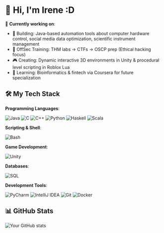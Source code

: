 # 👋 Hi, I'm Irene :D

🔭 **Currently working on**: 
- 🔧 Building: Java-based automation tools about computer hardware control, social media data optimization, scientific instrument management
- 🔏 OffSec Training: THM labs → CTFs → OSCP prep (Ethical hacking focus)
- 🎮 Creating: Dynamic interactive 3D environments in Unity & procedural level scripting in Roblox Lua
- 🧬 Learning: Bioinformatics & fintech via Coursera for future specialization

## 🛠️ My Tech Stack

**Programming Languages**:  

![Java](https://img.shields.io/badge/Java-ED8B00?style=flat&logo=openjdk&logoColor=white)
![C](https://img.shields.io/badge/C-A8B9CC?style=flat&logo=c&logoColor=black)
![C++](https://img.shields.io/badge/C++-00599C?style=flat&logo=c%2B%2B&logoColor=white)
![Python](https://img.shields.io/badge/Python-3776AB?style=flat&logo=python&logoColor=white)
![Haskell](https://img.shields.io/badge/Haskell-5D4F85?style=flat&logo=haskell&logoColor=white)
![Scala](https://img.shields.io/badge/Scala-DC322F?style=flat&logo=scala&logoColor=white)

**Scripting & Shell**:  

![Bash](https://img.shields.io/badge/Bash-4EAA25?style=flat&logo=gnu-bash&logoColor=white)

**Game Development**:  

![Unity](https://img.shields.io/badge/Unity-000000?style=flat&logo=unity&logoColor=white)

**Databases**:  

![SQL](https://img.shields.io/badge/SQL-4479A1?style=flat&logo=mysql&logoColor=white)

**Development Tools**:  

![PyCharm](https://img.shields.io/badge/PyCharm-21A789?style=flat&logo=pycharm&logoColor=white)
![IntelliJ IDEA](https://img.shields.io/badge/IntelliJ_IDEA-000000?style=flat&logo=intellij-idea&logoColor=white)
![Git](https://img.shields.io/badge/Git-F05032?style=flat&logo=git&logoColor=white)
![Docker](https://img.shields.io/badge/Docker-2496ED?style=flat&logo=docker&logoColor=white)

## 📊 GitHub Stats

![Your GitHub stats](https://github-readme-stats.vercel.app/api?username=DuckyGeek&show_icons=true&theme=radical)
